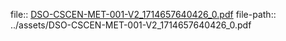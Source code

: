 file:: [DSO-CSCEN-MET-001-V2_1714657640426_0.pdf](../assets/DSO-CSCEN-MET-001-V2_1714657640426_0.pdf)
file-path:: ../assets/DSO-CSCEN-MET-001-V2_1714657640426_0.pdf
